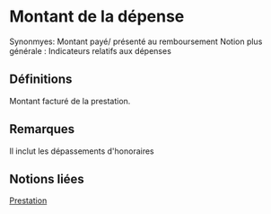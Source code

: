 # Montant de la dépense 
<!-- SPDX-License-Identifier: MPL-2.0 -->

Synonmyes: Montant payé/ présenté au remboursement
Notion plus générale : Indicateurs relatifs aux dépenses

## Définitions

Montant facturé de la prestation.

## Remarques

Il inclut les dépassements d'honoraires

## Notions liées

[Prestation](prestation.md)

